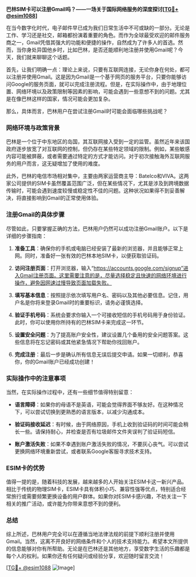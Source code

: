 **巴林SIM卡可以注册Gmail吗？——一场关于国际网络服务的深度探讨[[TG💪+ @esim1088](https://t.me/s/esim1088)]**

在当今数字化时代，电子邮件早已成为我们日常生活中不可或缺的一部分。无论是工作、学习还是社交，邮箱都扮演着重要的角色。而作为全球最受欢迎的邮件服务商之一，Gmail凭借其强大的功能和便捷的操作，自然成为了许多人的首选。然而，当你身处异国他乡时，比如巴林，是否还能顺利地注册并使用Gmail呢？今天，我们就来聊聊这个话题。

首先，让我们明确一点：理论上来说，只要有互联网连接，无论你身在何处，都可以注册并使用Gmail。这是因为Gmail是一个基于网页的服务平台，只要你能够访问Google的服务页面，就可以完成注册流程。但是，在实际操作中，由于地理位置、网络环境以及政策限制等因素的影响，可能会遇到一些意想不到的问题。尤其是在像巴林这样的国家，情况可能会更加复杂。

那么，具体而言，巴林用户在尝试注册Gmail时可能会面临哪些挑战呢？

### 网络环境与政策背景

巴林是一个位于中东地区的岛国，其互联网接入受到一定的监管。虽然近年来该国政府逐步放宽了对互联网的控制，但仍存在某些特定领域的限制。例如，某些敏感内容可能被屏蔽，或者需要通过特定的方式才能访问。对于初次接触海外互联网服务的用户而言，这无疑增加了使用的难度。

此外，巴林的电信市场相对集中，主要由两家运营商主导：Batelco和VIVA。这两家公司提供的SIM卡虽然覆盖范围广泛，但在某些情况下，尤其是涉及到跨境数据传输时，可能会遇到速度较慢或稳定性不佳的问题。这种状况如果得不到妥善解决，将直接影响到Gmail的正常使用体验。

### 注册Gmail的具体步骤

尽管如此，只要掌握正确的方法，巴林用户仍然可以成功注册Gmail账户。以下是详细的步骤指南：

1. **准备工具**：确保你的手机或电脑已经安装了最新的浏览器，并且能够正常上网。同时，准备好一张有效的巴林本地SIM卡，以便获取验证码。
   
2. **访问注册页面**：打开浏览器，输入“https://accounts.google.com/signup”进入Gmail注册页面。这里需要注意的是，尽量选择稳定且快速的网络环境进行操作，避免因网速过慢导致页面加载失败。

3. **填写基本信息**：按照提示依次填写用户名、密码以及其他必要信息。记住，用户名是你将来登录Gmail时的重要标识，请务必谨慎选择。

4. **验证手机号码**：系统会要求你输入一个可接收短信的手机号码用于身份验证。此时，你可以使用你所持有的巴林SIM卡来完成这一环节。

5. **设置安全问题**：为了提高账户安全性，建议设置几个备用的安全问题答案。这些信息将在忘记密码或其他紧急情况下帮助你找回账户。

6. **完成注册**：最后一步是确认所有信息无误后提交申请。如果一切顺利，恭喜你，你的Gmail账户已经成功创建！

### 实际操作中的注意事项

当然，在实际操作过程中，还有一些细节值得特别留意：

- **语言障碍**：如果你的母语不是英语，可能会觉得界面不够友好。在这种情况下，可以尝试切换到更熟悉的语言版本，以减少沟通成本。
  
- **验证码接收延迟**：有时候，由于网络原因，手机上收到验证码的时间可能会稍长一些。请保持耐心，并检查是否有垃圾邮件文件夹误判了验证码短信。

- **账户激活失败**：如果不幸遇到账户激活失败的情况，不要灰心丧气。可以尝试更换网络环境重新尝试，或者联系Google客服寻求技术支持。

### ESIM卡的优势

值得一提的是，随着科技的发展，越来越多的人开始关注ESIM卡这一新兴产品。相比于传统的物理SIM卡，ESIM卡具有体积小巧、兼容性强等优点，特别适合经常旅行或需要频繁更换设备的用户群体。如果你对ESIM卡感兴趣，不妨关注一下相关的推广活动，或许能为你带来意想不到的便利。

### 总结

综上所述，巴林用户完全可以在遵循当地法律法规的前提下顺利注册并使用Gmail。当然，这离不开良好的网络条件和个人的技术支持能力。希望本文所提供的信息能够对你有所帮助。无论是在巴林还是其他地方，享受数字生活的乐趣都是每个人的权利。如果你还有任何疑问或经验分享，欢迎随时留言交流！

[[TG💪+ @esim1088](https://t.me/s/esim1088) ![Image](https://i.postimg.cc/4NQfJmqS/Snipaste-2025-05-13-00-14-12.png)]